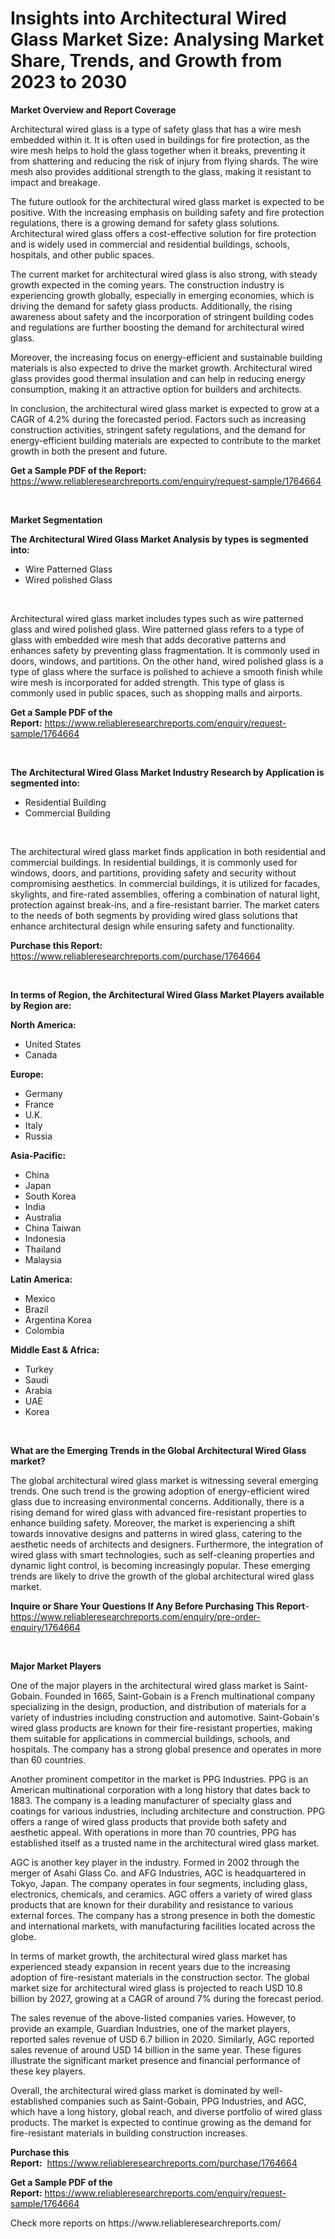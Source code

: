<p><h1>Insights into Architectural Wired Glass Market Size: Analysing Market Share, Trends, and Growth from 2023 to 2030</h1></p><p><strong>Market Overview and Report Coverage</strong></p>
<p><p>Architectural wired glass is a type of safety glass that has a wire mesh embedded within it. It is often used in buildings for fire protection, as the wire mesh helps to hold the glass together when it breaks, preventing it from shattering and reducing the risk of injury from flying shards. The wire mesh also provides additional strength to the glass, making it resistant to impact and breakage.</p><p>The future outlook for the architectural wired glass market is expected to be positive. With the increasing emphasis on building safety and fire protection regulations, there is a growing demand for safety glass solutions. Architectural wired glass offers a cost-effective solution for fire protection and is widely used in commercial and residential buildings, schools, hospitals, and other public spaces.</p><p>The current market for architectural wired glass is also strong, with steady growth expected in the coming years. The construction industry is experiencing growth globally, especially in emerging economies, which is driving the demand for safety glass products. Additionally, the rising awareness about safety and the incorporation of stringent building codes and regulations are further boosting the demand for architectural wired glass.</p><p>Moreover, the increasing focus on energy-efficient and sustainable building materials is also expected to drive the market growth. Architectural wired glass provides good thermal insulation and can help in reducing energy consumption, making it an attractive option for builders and architects.</p><p>In conclusion, the architectural wired glass market is expected to grow at a CAGR of 4.2% during the forecasted period. Factors such as increasing construction activities, stringent safety regulations, and the demand for energy-efficient building materials are expected to contribute to the market growth in both the present and future.</p></p>
<p><strong>Get a Sample PDF of the Report:</strong> <a href="https://www.reliableresearchreports.com/enquiry/request-sample/1764664">https://www.reliableresearchreports.com/enquiry/request-sample/1764664</a></p>
<p>&nbsp;</p>
<p><strong>Market Segmentation</strong></p>
<p><strong>The Architectural Wired Glass Market Analysis by types is segmented into:</strong></p>
<p><ul><li>Wire Patterned Glass</li><li>Wired polished Glass</li></ul></p>
<p>&nbsp;</p>
<p><p>Architectural wired glass market includes types such as wire patterned glass and wired polished glass. Wire patterned glass refers to a type of glass with embedded wire mesh that adds decorative patterns and enhances safety by preventing glass fragmentation. It is commonly used in doors, windows, and partitions. On the other hand, wired polished glass is a type of glass where the surface is polished to achieve a smooth finish while wire mesh is incorporated for added strength. This type of glass is commonly used in public spaces, such as shopping malls and airports.</p></p>
<p><strong>Get a Sample PDF of the Report:</strong>&nbsp;<a href="https://www.reliableresearchreports.com/enquiry/request-sample/1764664">https://www.reliableresearchreports.com/enquiry/request-sample/1764664</a></p>
<p>&nbsp;</p>
<p><strong>The Architectural Wired Glass Market Industry Research by Application is segmented into:</strong></p>
<p><ul><li>Residential Building</li><li>Commercial Building</li></ul></p>
<p>&nbsp;</p>
<p><p>The architectural wired glass market finds application in both residential and commercial buildings. In residential buildings, it is commonly used for windows, doors, and partitions, providing safety and security without compromising aesthetics. In commercial buildings, it is utilized for facades, skylights, and fire-rated assemblies, offering a combination of natural light, protection against break-ins, and a fire-resistant barrier. The market caters to the needs of both segments by providing wired glass solutions that enhance architectural design while ensuring safety and functionality.</p></p>
<p><strong>Purchase this Report:</strong>&nbsp; <a href="https://www.reliableresearchreports.com/purchase/1764664">https://www.reliableresearchreports.com/purchase/1764664</a></p>
<p>&nbsp;</p>
<p><strong>In terms of Region, the Architectural Wired Glass Market Players available by Region are:</strong></p>
<p>
    <p> <strong> North America: </strong>
        <ul>
            <li>United States</li>
            <li>Canada</li>
        </ul>
        </p> 
    <p> <strong> Europe: </strong>
        <ul>
            <li>Germany</li>
            <li>France</li>
            <li>U.K.</li>
            <li>Italy</li>
            <li>Russia</li>
        </ul>
        </p> 
    <p> <strong> Asia-Pacific: </strong>
        <ul>
            <li>China</li>
            <li>Japan</li>
            <li>South Korea</li>
            <li>India</li>
            <li>Australia</li>
            <li>China Taiwan</li>
            <li>Indonesia</li>
            <li>Thailand</li>
            <li>Malaysia</li>
        </ul>
        </p> 
    <p> <strong> Latin America: </strong>
        <ul>
            <li>Mexico</li>
            <li>Brazil</li>
            <li>Argentina Korea</li>
            <li>Colombia</li>
        </ul>
        </p> 
    <p> <strong> Middle East & Africa: </strong>
        <ul>
            <li>Turkey</li>
            <li>Saudi</li>
            <li>Arabia</li>
            <li>UAE</li>
            <li>Korea</li>
        </ul>
    </p>
    </p>
<p>&nbsp;</p>
<p><strong>What are the Emerging Trends in the Global Architectural Wired Glass market?</strong></p>
<p><p>The global architectural wired glass market is witnessing several emerging trends. One such trend is the growing adoption of energy-efficient wired glass due to increasing environmental concerns. Additionally, there is a rising demand for wired glass with advanced fire-resistant properties to enhance building safety. Moreover, the market is experiencing a shift towards innovative designs and patterns in wired glass, catering to the aesthetic needs of architects and designers. Furthermore, the integration of wired glass with smart technologies, such as self-cleaning properties and dynamic light control, is becoming increasingly popular. These emerging trends are likely to drive the growth of the global architectural wired glass market.</p></p>
<p><strong>Inquire or Share Your Questions If Any Before Purchasing This Report</strong>- <a href="https://www.reliableresearchreports.com/enquiry/pre-order-enquiry/1764664">https://www.reliableresearchreports.com/enquiry/pre-order-enquiry/1764664</a></p>
<p>&nbsp;</p>
<p><strong>Major Market Players</strong></p>
<p><p>One of the major players in the architectural wired glass market is Saint-Gobain. Founded in 1665, Saint-Gobain is a French multinational company specializing in the design, production, and distribution of materials for a variety of industries including construction and automotive. Saint-Gobain's wired glass products are known for their fire-resistant properties, making them suitable for applications in commercial buildings, schools, and hospitals. The company has a strong global presence and operates in more than 60 countries.</p><p>Another prominent competitor in the market is PPG Industries. PPG is an American multinational corporation with a long history that dates back to 1883. The company is a leading manufacturer of specialty glass and coatings for various industries, including architecture and construction. PPG offers a range of wired glass products that provide both safety and aesthetic appeal. With operations in more than 70 countries, PPG has established itself as a trusted name in the architectural wired glass market.</p><p>AGC is another key player in the industry. Formed in 2002 through the merger of Asahi Glass Co. and AFG Industries, AGC is headquartered in Tokyo, Japan. The company operates in four segments, including glass, electronics, chemicals, and ceramics. AGC offers a variety of wired glass products that are known for their durability and resistance to various external forces. The company has a strong presence in both the domestic and international markets, with manufacturing facilities located across the globe.</p><p>In terms of market growth, the architectural wired glass market has experienced steady expansion in recent years due to the increasing adoption of fire-resistant materials in the construction sector. The global market size for architectural wired glass is projected to reach USD 10.8 billion by 2027, growing at a CAGR of around 7% during the forecast period.</p><p>The sales revenue of the above-listed companies varies. However, to provide an example, Guardian Industries, one of the market players, reported sales revenue of USD 6.7 billion in 2020. Similarly, AGC reported sales revenue of around USD 14 billion in the same year. These figures illustrate the significant market presence and financial performance of these key players.</p><p>Overall, the architectural wired glass market is dominated by well-established companies such as Saint-Gobain, PPG Industries, and AGC, which have a long history, global reach, and diverse portfolio of wired glass products. The market is expected to continue growing as the demand for fire-resistant materials in building construction increases.</p></p>
<p><strong>Purchase this Report:</strong>&nbsp;&nbsp;<a href="https://www.reliableresearchreports.com/purchase/1764664">https://www.reliableresearchreports.com/purchase/1764664</a></p>
<p></p>
<p><strong>Get a Sample PDF of the Report:</strong>&nbsp;<a href="https://www.reliableresearchreports.com/enquiry/request-sample/1764664">https://www.reliableresearchreports.com/enquiry/request-sample/1764664</a></p>
<p>Check more reports on https://www.reliableresearchreports.com/</p>